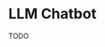 # LLM Chatbot

<!--
https://github.com/run-llama/chat-llamaindex
https://github.com/botpress/botpress
-->

TODO
